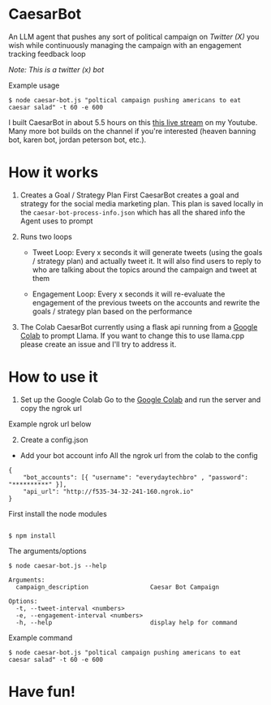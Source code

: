 # CaesarBot
An LLM agent that pushes any sort of political campaign on *Twitter (X)* you wish while continuously managing the campaign with an engagement tracking feedback loop

*Note: This is a twitter (x) bot*

Example usage
```
$ node caesar-bot.js "poltical campaign pushing americans to eat caesar salad" -t 60 -e 600
```

I built CaesarBot in about 5.5 hours on this [this live stream](https://www.youtube.com/live/zkpB3Wmxj60) on my Youtube. Many more bot builds on the channel if you're interested (heaven banning bot, karen bot, jordan peterson bot, etc.).

# How it works
1) Creates a Goal / Strategy Plan
First CaesarBot creates a goal and strategy for the social media marketing plan. This plan is saved locally in the `caesar-bot-process-info.json` which has all the shared info the Agent uses to prompt

2) Runs two loops
	- Tweet Loop: Every x seconds it will generate tweets (using the goals / strategy plan) and actually tweet it. It will also find users to reply to who are talking about the topics around the campaign and tweet at them

	- Engagement Loop: Every x seconds it will re-evaluate the engagement of the previous tweets on the accounts and rewrite the goals / strategy plan based on the performance 

3) The Colab
CaesarBot currently using a flask api running from a [Google Colab](https://colab.research.google.com/drive/1Q3PI9Vt4IEiUQKXvLnRJyOOjZdWmrmSR?usp=sharing) to prompt Llama. If you want to change this to use llama.cpp please create an issue and I'll try to address it.

# How to use it
1) Set up the Google Colab 
Go to the [Google Colab](https://colab.research.google.com/drive/1Q3PI9Vt4IEiUQKXvLnRJyOOjZdWmrmSR?usp=sharing) and run the server and copy the ngrok url

Example ngrok url below

2) Create a config.json
- Add your bot account info
All the ngrok url from the colab to the config
```
{
	"bot_accounts": [{ "username": "everydaytechbro" , "password": "**********" }],
	"api_url": "http://f535-34-32-241-160.ngrok.io"
}

```
First install the node modules
```

$ npm install

```

The arguments/options
```
$ node caesar-bot.js --help

Arguments:
  campaign_description                 Caesar Bot Campaign

Options:
  -t, --tweet-interval <numbers>
  -e, --engagement-interval <numbers>
  -h, --help                           display help for command

```

Example command
```
$ node caesar-bot.js "poltical campaign pushing americans to eat caesar salad" -t 60 -e 600
```


# Have fun!
